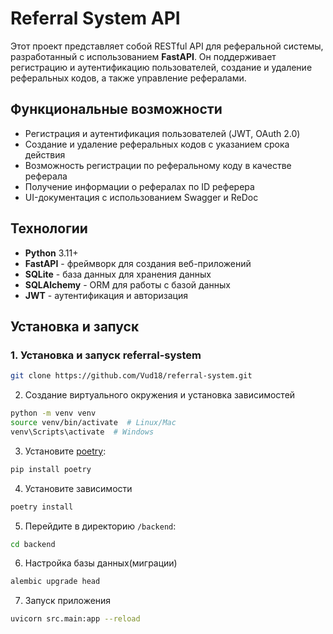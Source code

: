 # Referral System API

Этот проект представляет собой RESTful API для реферальной системы, разработанный с использованием **FastAPI**. Он поддерживает регистрацию и аутентификацию пользователей, создание и удаление реферальных кодов, а также управление рефералами.

## Функциональные возможности

- Регистрация и аутентификация пользователей (JWT, OAuth 2.0)
- Создание и удаление реферальных кодов с указанием срока действия
- Возможность регистрации по реферальному коду в качестве реферала
- Получение информации о рефералах по ID реферера
- UI-документация с использованием Swagger и ReDoc

## Технологии

- **Python** 3.11+
- **FastAPI** - фреймворк для создания веб-приложений
- **SQLite** - база данных для хранения данных
- **SQLAlchemy** - ORM для работы с базой данных
- **JWT** - аутентификация и авторизация

## Установка и запуск

### 1. Установка и запуск referral-system

```bash
git clone https://github.com/Vud18/referral-system.git
```

2. Создание виртуального окружения и установка зависимостей

```bash
python -m venv venv
source venv/bin/activate  # Linux/Mac
venv\Scripts\activate  # Windows
```
3. Установите [poetry](https://python-poetry.org/docs/#installation):
```bash
pip install poetry
```
4. Установите зависимости
```bash
poetry install
```
5. Перейдите в директорию `/backend`:
```bash
cd backend
```
6. Настройка базы данных(миграции)
```bash
alembic upgrade head
```
7. Запуск приложения
```bash
uvicorn src.main:app --reload
```
